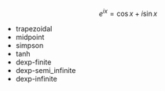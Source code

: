 <script type="text/javascript" async src="https://cdnjs.cloudflare.com/ajax/libs/mathjax/2.7.7/MathJax.js?config=TeX-MML-AM_CHTML">
</script>
<script type="text/x-mathjax-config">
 MathJax.Hub.Config({
 tex2jax: {
 inlineMath: [['$', '$'] ],
 displayMath: [ ['$$','$$'], ["\\[","\\]"] ]
 }
 });
</script>

$$ e^{i x} = \cos{x} + i \sin{x} $$

* trapezoidal
* midpoint
* simpson
* tanh
* dexp-finite
* dexp-semi_infinite
* dexp-infinite
